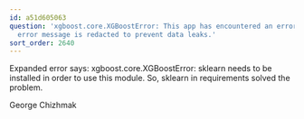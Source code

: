 ```yaml
---
id: a51d605063
question: 'xgboost.core.XGBoostError: This app has encountered an error. The original
  error message is redacted to prevent data leaks.'
sort_order: 2640
---
```


Expanded error says: xgboost.core.XGBoostError: sklearn needs to be installed in order to use this module. So, sklearn in requirements solved the problem.

George Chizhmak

